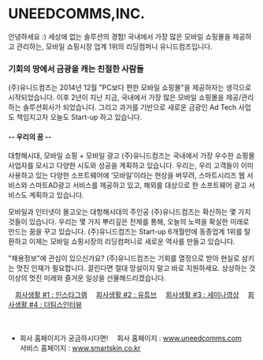 # UNEEDCOMMS,INC.
안녕하세요 :) 
세상에 없는 솔루션의 경험! 국내에서 가장 많은 모바일 쇼핑몰을 제공하고 관리하는, 모바일 쇼핑시장 업계 1위의 리딩컴퍼니 유니드컴즈입니다.

### 기회의 땅에서 금광을 캐는 친절한 사람들

(주)유니드컴즈는 2014년 12월 "PC보다 편한 모바일 쇼핑몰"을 제공하자는 생각으로 시작되었습니다. 
이후 2년이 지난 지금, 국내에서 가장 많은 모바일 쇼핑몰을 제공/관리하는 솔루션회사가 되었습니다. 
그리고 과거를 기반으로 새로운 금광인 Ad Tech 사업도 책임지고자 
오늘도 Start-up 하고 있습니다. 
　 
#### -- 우리의 꿈 -- 
대항해시대, 모바일 쇼핑 + 모바일 광고 
(주)유니드컴즈는 국내에서 가장 우수한 쇼핑몰 사업자를 모시고 다양한 시도와 성공을 계획하고 있습니다. 
우리는, 우리 고객들이 이미 사용하고 있는 다양한 소프트웨어에 ‘모바일’이라는 현상을 버무려, 스마트시리즈 웹 서비스와 스마트AD광고 서비스를 제공하고 있고, 해외를 대상으로 한 소프트웨어 광고 서비스도 계획하고 있습니다.

모바일과 인터넷이 몰고오는 대항해시대의 주인공 
(주)유니드컴즈는 확신하는 몇 가지 것들이 있습니다. 우리는 몇 가지 뿌리깊은 전제를 통해, 오늘의 노력을 확실한 미래로 만드는 꿈을 꾸고 있습니다. (주)유니드컴즈는 Start-up 6개월만에 동종업계 1위를 탈환하고 
이제는 모바일 쇼핑시장의 리딩컴퍼니로 새로운 역사를 만들고 있습니다. 

"채용정보"에 관심이 있으신가요? 
(주)유니드컴즈는 기회를 열정으로 받아 현실로 삼키는 멋진 인재가 필요합니다. 
끌린다면 절대 망설이지 말고 바로 지원하세요.
상상하는 것 이상의 멋진 미래와 즐거운 일상을 선물해드리겠습니다.
 
　[회사생활 #1 : 인스타그램](instagram.com/smartskin77)
　[회사생활 #2 : 유튜브](youtube.com/channel/UCwmjsyEu7XmE3IR4oYRqk3Q)
　[회사생활 #3 : 세미나영상](https://youtu.be/5btZaNp6fDI) 
　[회사생활 #4 : 더팀스인터뷰](https://www.theteams.kr/teamterview/page/375)

　
+ 회사 홈페이지가 궁금하시다면! 
　회사 홈페이지 : www.uneedcomms.com
　서비스 홈페이지 : www.smartskin.co.kr
